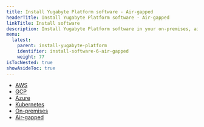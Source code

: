 ```yaml
---
title: Install Yugabyte Platform software - Air-gapped
headerTitle: Install Yugabyte Platform software - Air-gapped
linkTitle: Install software
description: Install Yugabyte Platform software in your on-premises, air-gapped environment.
menu:
  latest:
    parent: install-yugabyte-platform
    identifier: install-software-6-air-gapped
    weight: 77
isTocNested: true
showAsideToc: true
---
```


<ul class="nav nav-tabs-alt nav-tabs-yb">

  <li>
    <a href="/latest/yugabyte-platform/install-yp/install-software/aws" class="nav-link">
      <i class="fab fa-aws" aria-hidden="true"></i>
      AWS
    </a>
  </li>

  <li>
    <a href="/latest/yugabyte-platform/install-yp/install-software/gcp" class="nav-link">
      <i class="fab fa-google" aria-hidden="true"></i>
      GCP
    </a>
  </li>

  <li>
    <a href="/latest/yugabyte-platform/install-yp/install-software/azure" class="nav-link">
       <i class="icon-azure" aria-hidden="true"></i>
      Azure
    </a>
  </li>

  <li>
    <a href="/latest/yugabyte-platform/install-yp/install-software/kubernetes" class="nav-link">
       <i class="fas fa-cubes" aria-hidden="true"></i>
      Kubernetes
    </a>
  </li>

  <li>
    <a href="/latest/yugabyte-platform/install-yp/install-software/on-premises" class="nav-link">
       <i class="fas fa-building" aria-hidden="true"></i>
      On-premises
    </a>
  </li>

  <li>
    <a href="/latest/yugabyte-platform/install-yp/install-software/air-gapped" class="nav-link active">
       <i class="fas fa-unlink" aria-hidden="true"></i>
      Air-gapped
    </a>
  </li>

</ul>
